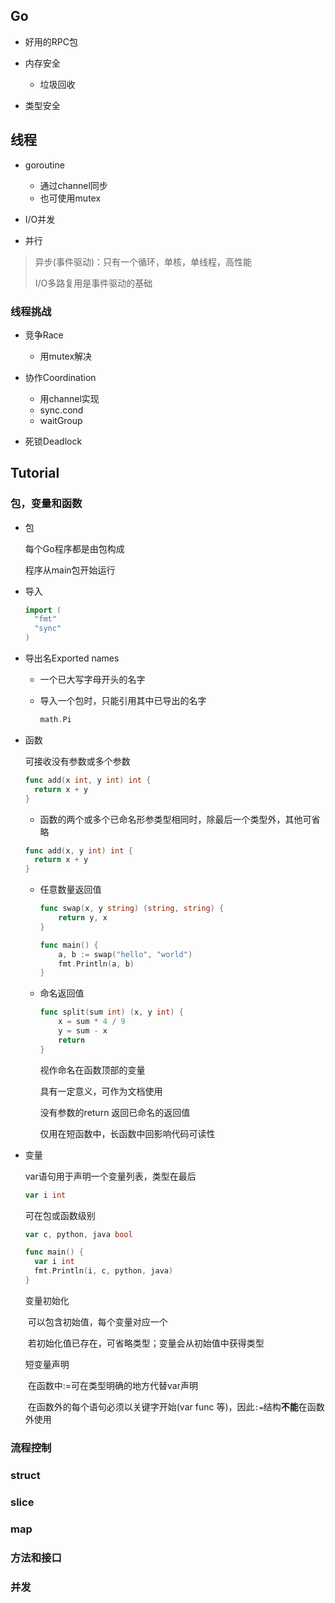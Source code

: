 ## Go

+ 好用的RPC包

+ 内存安全

  + 垃圾回收

+ 类型安全

  

## 线程

+ goroutine
  + 通过channel同步
  + 也可使用mutex

+ I/O并发
+ 并行

> 异步(事件驱动)：只有一个循环，单核，单线程，高性能
>
> I/O多路复用是事件驱动的基础

### 线程挑战

+ 竞争Race

  + 用mutex解决

+ 协作Coordination

  + 用channel实现
  + sync.cond
  + waitGroup

+ 死锁Deadlock

  

## Tutorial

### 包，变量和函数

+ 包

  每个Go程序都是由包构成

  程序从main包开始运行

+ 导入

  ```go
  import (
  	"fmt"
  	"sync"
  )
  ```

+ 导出名Exported names

  + 一个已大写字母开头的名字

  + 导入一个包时，只能引用其中已导出的名字

    ```go
    math.Pi
    ```

+ 函数

  可接收没有参数或多个参数

  ```go
  func add(x int, y int) int {
  	return x + y
  }
  ```

  + 函数的两个或多个已命名形参类型相同时，除最后一个类型外，其他可省略

  ```go
  func add(x, y int) int {
  	return x + y
  }
  ```

  + 任意数量返回值

    ```go
    func swap(x, y string) (string, string) {
    	return y, x
    }
    ```

    ```go
    func main() {
    	a, b := swap("hello", "world")
    	fmt.Println(a, b)
    }
    ```

  + 命名返回值

    ```go
    func split(sum int) (x, y int) {
    	x = sum * 4 / 9
    	y = sum - x
    	return
    }
    ```

    视作命名在函数顶部的变量

    具有一定意义，可作为文档使用

    没有参数的return 返回已命名的返回值

    仅用在短函数中，长函数中回影响代码可读性

+ 变量

  var语句用于声明一个变量列表，类型在最后

  ```go
  var i int
  ```

  可在包或函数级别

  ```go
  var c, python, java bool
  
  func main() {
  	var i int
  	fmt.Println(i, c, python, java)
  }
  ```

  变量初始化

  ​	可以包含初始值，每个变量对应一个

  ​	若初始化值已存在，可省略类型；变量会从初始值中获得类型

  短变量声明

  ​	在函数中:=可在类型明确的地方代替var声明

  ​	在函数外的每个语句必须以关键字开始(var func 等)，因此`:=`结构**不能**在函数外使用

### 流程控制

### struct

### slice

### map

### 方法和接口

### 并发

